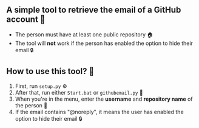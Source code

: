 ## A simple tool to retrieve the email of a GitHub account 📧

- The person must have at least one public repository 🏠
- The tool will **not** work if the person has enabled the option to hide their email 🔒
  
## How to use this tool? 🤔

1. First, run `setup.py` ⚙️
2. After that, run either `Start.bat` or `githubemail.py` 🚀
3. When you're in the menu, enter the **username** and **repository name** of the person 🔑
4. If the email contains "@noreply", it means the user has enabled the option to hide their email 🔒
